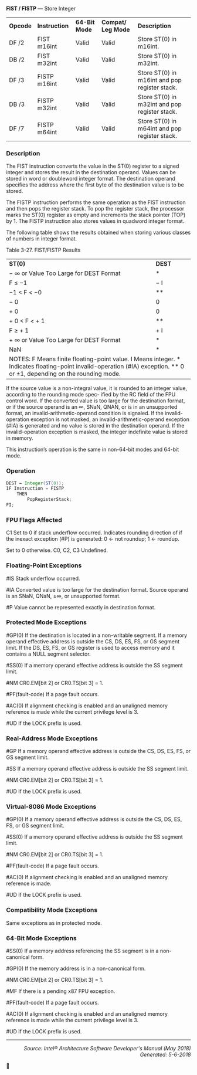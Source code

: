<b>FIST / FISTP</b> — Store Integer
<table>
	<tr>
		<td><b>Opcode</b></td>
		<td><b>Instruction</b></td>
		<td><b>64-Bit Mode</b></td>
		<td><b>Compat/ Leg Mode</b></td>
		<td><b>Description</b></td>
	</tr>
	<tr>
		<td>DF /2</td>
		<td>FIST m16int</td>
		<td>Valid</td>
		<td>Valid</td>
		<td>Store ST(0) in m16int.</td>
	</tr>
	<tr>
		<td>DB /2</td>
		<td>FIST m32int</td>
		<td>Valid</td>
		<td>Valid</td>
		<td>Store ST(0) in m32int.</td>
	</tr>
	<tr>
		<td>DF /3</td>
		<td>FISTP m16int</td>
		<td>Valid</td>
		<td>Valid</td>
		<td>Store ST(0) in m16int and pop register stack.</td>
	</tr>
	<tr>
		<td>DB /3</td>
		<td>FISTP m32int</td>
		<td>Valid</td>
		<td>Valid</td>
		<td>Store ST(0) in m32int and pop register stack.</td>
	</tr>
	<tr>
		<td>DF /7</td>
		<td>FISTP m64int</td>
		<td>Valid</td>
		<td>Valid</td>
		<td>Store ST(0) in m64int and pop register stack.</td>
	</tr>
</table>


### Description
The FIST instruction converts the value in the ST(0) register to a signed integer and stores the result in the destination
 operand. Values can be stored in word or doubleword integer format. The destination operand specifies the
address where the first byte of the destination value is to be stored.

The FISTP instruction performs the same operation as the FIST instruction and then pops the register stack. To pop
the register stack, the processor marks the ST(0) register as empty and increments the stack pointer (TOP) by 1.
The FISTP instruction also stores values in quadword integer format.

The following table shows the results obtained when storing various classes of numbers in integer format.

Table 3-27.  FIST/FISTP Results
<table>
	<tr>
		<td><b>ST(0)</b></td>
		<td><b>DEST</b></td>
	</tr>
	<tr>
		<td>− ∞ or Value Too Large for DEST Format</td>
		<td>*</td>
	</tr>
	<tr>
		<td>F ≤ −1</td>
		<td>− I</td>
	</tr>
	<tr>
		<td>−1 < F < −0</td>
		<td>**</td>
	</tr>
	<tr>
		<td>− 0</td>
		<td>0</td>
	</tr>
	<tr>
		<td>+ 0</td>
		<td>0</td>
	</tr>
	<tr>
		<td>+ 0 < F < + 1</td>
		<td>**</td>
	</tr>
	<tr>
		<td>F ≥ + 1</td>
		<td>+ I</td>
	</tr>
	<tr>
		<td>+ ∞ or Value Too Large for DEST Format</td>
		<td>*</td>
	</tr>
	<tr>
		<td>NaN</td>
		<td>*</td>
	</tr>
	<tr>
		<td colspan=2>NOTES: F Means finite floating-point value. I Means integer. * Indicates floating-point invalid-operation (#IA) exception. ** 0 or ±1, depending on the rounding mode.</td>
	</tr>
</table>

If the source value is a non-integral value, it is rounded to an integer value, according to the rounding mode spec-
ified by the RC field of the FPU control word.
If the converted value is too large for the destination format, or if the source operand is an ∞, SNaN, QNAN, or is in
an unsupported format, an invalid-arithmetic-operand condition is signaled. If the invalid-operation exception is
not masked, an invalid-arithmetic-operand exception (\#IA) is generated and no value is stored in the destination
operand. If the invalid-operation exception is masked, the integer indefinite value is stored in memory.

This instruction’s operation is the same in non-64-bit modes and 64-bit mode.

### Operation

```java
DEST ← Integer(ST(0));
IF Instruction = FISTP 
    THEN 
        PopRegisterStack;
FI;
```
### FPU Flags Affected
C1
Set to 0 if stack underflow occurred.
Indicates rounding direction of if the inexact exception (\#P) is generated: 0 ← not roundup; 1
← roundup.

Set to 0 otherwise.
C0, C2, C3
Undefined.

### Floating-Point Exceptions

<p>#IS
Stack underflow occurred.
<p>#IA
Converted value is too large for the destination format.
Source operand is an SNaN, QNaN, ±∞, or unsupported format.

<p>#P
Value cannot be represented exactly in destination format.

### Protected Mode Exceptions

<p>#GP(0)
If the destination is located in a non-writable segment.
If a memory operand effective address is outside the CS, DS, ES, FS, or GS segment limit.
If the DS, ES, FS, or GS register is used to access memory and it contains a NULL segment
selector.
<p>#SS(0)
If a memory operand effective address is outside the SS segment limit.
<p>#NM
CR0.EM[bit 2] or CR0.TS[bit 3] = 1.
<p>#PF(fault-code)
If a page fault occurs.
<p>#AC(0)
If alignment checking is enabled and an unaligned memory reference is made while the
current privilege level is 3.
<p>#UD
If the LOCK prefix is used.

### Real-Address Mode Exceptions

<p>#GP
If a memory operand effective address is outside the CS, DS, ES, FS, or GS segment limit.
<p>#SS
If a memory operand effective address is outside the SS segment limit.
<p>#NM
CR0.EM[bit 2] or CR0.TS[bit 3] = 1.
<p>#UD
If the LOCK prefix is used.

### Virtual-8086 Mode Exceptions

<p>#GP(0)
If a memory operand effective address is outside the CS, DS, ES, FS, or GS segment limit.
<p>#SS(0)
If a memory operand effective address is outside the SS segment limit.
<p>#NM
CR0.EM[bit 2] or CR0.TS[bit 3] = 1.
<p>#PF(fault-code)
If a page fault occurs.
<p>#AC(0)
If alignment checking is enabled and an unaligned memory reference is made.
<p>#UD
If the LOCK prefix is used.

### Compatibility Mode Exceptions

Same exceptions as in protected mode.

### 64-Bit Mode Exceptions
<p>#SS(0)
If a memory address referencing the SS segment is in a non-canonical form.
<p>#GP(0)
If the memory address is in a non-canonical form.
<p>#NM
CR0.EM[bit 2] or CR0.TS[bit 3] = 1.
<p>#MF
If there is a pending x87 FPU exception.
<p>#PF(fault-code)
If a page fault occurs.
<p>#AC(0)
If alignment checking is enabled and an unaligned memory reference is made while the
current privilege level is 3.
<p>#UD
If the LOCK prefix is used.

 --- 
<p align="right"><i>Source: Intel® Architecture Software Developer's Manual (May 2018)<br>Generated: 5-6-2018</i></p>
